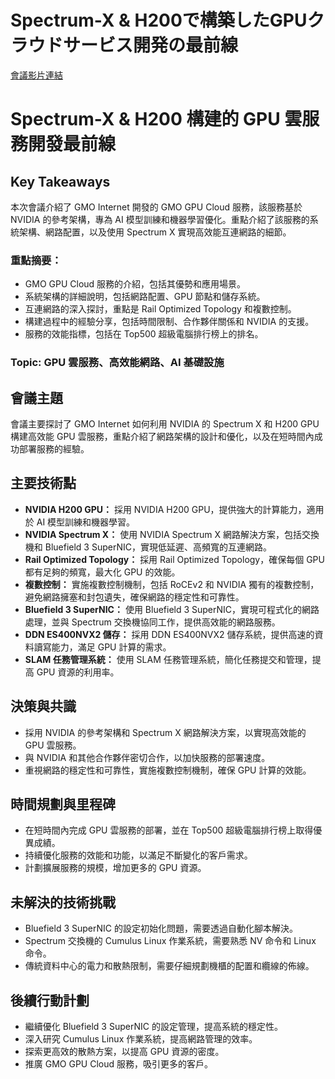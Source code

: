 # Spectrum-X & H200で構築したGPUクラウドサービス開発の最前線
[會議影片連結](https://www.nvidia.com/gtc/session-catalog/?search=Spectrum-X%20%26%20H200%E3%81%A6%E3%82%99%E6%A7%8B%E7%AF%89%E3%81%97%E3%81%9FGPU%E3%82%AF%E3%83%A9%E3%82%A6%E3%83%88%E3%82%99%E3%82%B5%E3%83%BC%E3%83%92%E3%82%99%E3%82%B9%E9%96%8B%E7%99%BA%E3%81%AE%E6%9C%80%E5%89%8D%E7%B7%9A&tab.catalogallsessionstab=16566177511100015Kus#/session/1733447858525001uBOk)
# Spectrum-X & H200 構建的 GPU 雲服務開發最前線

## Key Takeaways
本次會議介紹了 GMO Internet 開發的 GMO GPU Cloud 服務，該服務基於 NVIDIA 的參考架構，專為 AI 模型訓練和機器學習優化。重點介紹了該服務的系統架構、網路配置，以及使用 Spectrum X 實現高效能互連網路的細節。
### 重點摘要：
*   GMO GPU Cloud 服務的介紹，包括其優勢和應用場景。
*   系統架構的詳細說明，包括網路配置、GPU 節點和儲存系統。
*   互連網路的深入探討，重點是 Rail Optimized Topology 和複數控制。
*   構建過程中的經驗分享，包括時間限制、合作夥伴關係和 NVIDIA 的支援。
*   服務的效能指標，包括在 Top500 超級電腦排行榜上的排名。
### Topic: GPU 雲服務、高效能網路、AI 基礎設施

## 會議主題
會議主要探討了 GMO Internet 如何利用 NVIDIA 的 Spectrum X 和 H200 GPU 構建高效能 GPU 雲服務，重點介紹了網路架構的設計和優化，以及在短時間內成功部署服務的經驗。

## 主要技術點
*   **NVIDIA H200 GPU：** 採用 NVIDIA H200 GPU，提供強大的計算能力，適用於 AI 模型訓練和機器學習。
*   **NVIDIA Spectrum X：** 使用 NVIDIA Spectrum X 網路解決方案，包括交換機和 Bluefield 3 SuperNIC，實現低延遲、高頻寬的互連網路。
*   **Rail Optimized Topology：** 採用 Rail Optimized Topology，確保每個 GPU 都有足夠的頻寬，最大化 GPU 的效能。
*   **複數控制：** 實施複數控制機制，包括 RoCEv2 和 NVIDIA 獨有的複數控制，避免網路擁塞和封包遺失，確保網路的穩定性和可靠性。
*   **Bluefield 3 SuperNIC：** 使用 Bluefield 3 SuperNIC，實現可程式化的網路處理，並與 Spectrum 交換機協同工作，提供高效能的網路服務。
*   **DDN ES400NVX2 儲存：** 採用 DDN ES400NVX2 儲存系統，提供高速的資料讀寫能力，滿足 GPU 計算的需求。
*   **SLAM 任務管理系統：** 使用 SLAM 任務管理系統，簡化任務提交和管理，提高 GPU 資源的利用率。

## 決策與共識
*   採用 NVIDIA 的參考架構和 Spectrum X 網路解決方案，以實現高效能的 GPU 雲服務。
*   與 NVIDIA 和其他合作夥伴密切合作，以加快服務的部署速度。
*   重視網路的穩定性和可靠性，實施複數控制機制，確保 GPU 計算的效能。

## 時間規劃與里程碑
*   在短時間內完成 GPU 雲服務的部署，並在 Top500 超級電腦排行榜上取得優異成績。
*   持續優化服務的效能和功能，以滿足不斷變化的客戶需求。
*   計劃擴展服務的規模，增加更多的 GPU 資源。

## 未解決的技術挑戰
*   Bluefield 3 SuperNIC 的設定初始化問題，需要透過自動化腳本解決。
*   Spectrum 交換機的 Cumulus Linux 作業系統，需要熟悉 NV 命令和 Linux 命令。
*   傳統資料中心的電力和散熱限制，需要仔細規劃機櫃的配置和纜線的佈線。

## 後續行動計劃
*   繼續優化 Bluefield 3 SuperNIC 的設定管理，提高系統的穩定性。
*   深入研究 Cumulus Linux 作業系統，提高網路管理的效率。
*   探索更高效的散熱方案，以提高 GPU 資源的密度。
*   推廣 GMO GPU Cloud 服務，吸引更多的客戶。

